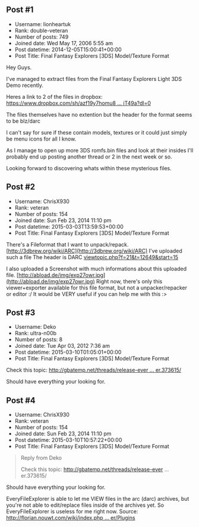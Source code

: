 ## Post #1
- Username: lionheartuk
- Rank: double-veteran
- Number of posts: 749
- Joined date: Wed May 17, 2006 5:55 am
- Post datetime: 2014-12-05T15:00:41+00:00
- Post Title: Final Fantasy Explorers [3DS] Model/Texture Format

Hey Guys.

I've managed to extract files from the Final Fantasy Explorers Light 3DS Demo recently.

Heres a link to 2 of the files in dropbox: [https://www.dropbox.com/sh/azf19y7homu8 ... iT49a?dl=0](https://www.dropbox.com/sh/azf19y7homu8qnj/AABY4IWVJBOJOQpvvwi5iT49a?dl=0)

The files themselves have no extention but the header for the format seems to be blz/darc

I can't say for sure if these contain models, textures or it could just simply be menu icons for all I know.

As I manage to open up more 3DS romfs.bin files and look at their insides I'll probably end up posting another thread or 2 in the next week or so.

Looking forward to discovering whats within these mysterious files.
## Post #2
- Username: ChrisX930
- Rank: veteran
- Number of posts: 154
- Joined date: Sun Feb 23, 2014 11:10 pm
- Post datetime: 2015-03-03T13:59:53+00:00
- Post Title: Final Fantasy Explorers [3DS] Model/Texture Format

There's a Fileformat that I want to unpack/repack.
[http://3dbrew.org/wiki/ARC](http://3dbrew.org/wiki/ARC)
I've uploaded such a file
The header is DARC
[viewtopic.php?f=21&t=12649&start=15](http://forum.xentax.com/viewtopic.php?f=21&t=12649&start=15)


I also uploaded a Screenshot with much informations about this uploaded file.
[http://abload.de/img/exp27owr.jpg](http://abload.de/img/exp27owr.jpg)
Right now, there's only this viewer+exporter available for this file format, but not a unpacker/repacker or editor :/
It would be VERY useful if you can help me with this :>
## Post #3
- Username: Deko
- Rank: ultra-n00b
- Number of posts: 8
- Joined date: Tue Apr 03, 2012 7:36 am
- Post datetime: 2015-03-10T01:05:01+00:00
- Post Title: Final Fantasy Explorers [3DS] Model/Texture Format

Check this topic:
[http://gbatemp.net/threads/release-ever ... er.373615/](http://gbatemp.net/threads/release-every-file-explorer.373615/)

Should have everything your looking for.
## Post #4
- Username: ChrisX930
- Rank: veteran
- Number of posts: 154
- Joined date: Sun Feb 23, 2014 11:10 pm
- Post datetime: 2015-03-10T10:57:22+00:00
- Post Title: Final Fantasy Explorers [3DS] Model/Texture Format

> Reply from Deko
>
> Check this topic:
http://gbatemp.net/threads/release-ever ... er.373615/

Should have everything your looking for.

EveryFileExplorer is able to let me VIEW files in the arc (darc) archives, but you're not able to edit/replace files inside of the archives yet. 
So EveryFileExplorer is useless for me right now.
Source:
[http://florian.nouwt.com/wiki/index.php ... er/Plugins](http://florian.nouwt.com/wiki/index.php/Every_File_Explorer/Plugins)
